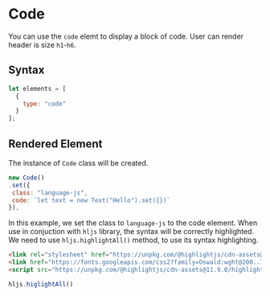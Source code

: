 # Code

You can use the ```code``` elemt to display a block of code.
User can render header is size ```h1```-```h6```.

## Syntax
```js
let elements = [
  {
    type: "code"
  }
];
```




## Rendered Element
The instance of ```Code``` class will be created.

```js
new Code()
.set({
 class: "language-js",
 code: `let text = new Text("Hello").set({})`
}),
```

In this example, we set the class to ```language-js``` to the code element.
When use in conjuction with ```hljs``` library, the syntax will be correctly highlighted. We need to use ```hljs.highlightAll()``` method, to use its syntax highlighting.

```html
<link rel="stylesheet" href="https://unpkg.com/@highlightjs/cdn-assets@11.9.0/styles/default.min.css">
<link href="https://fonts.googleapis.com/css2?family=Oswald:wght@200..700&display=swap" rel="stylesheet">
<script src="https://unpkg.com/@highlightjs/cdn-assets@11.9.0/highlight.min.js"></script>
```

```js
hljs.higlightAll()
```




